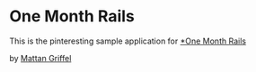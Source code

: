 # One Month Rails

This is the pinteresting sample application for
[*One Month Rails](http://onemonthrails.com)

by [Mattan Griffel](http://mattangriffel.com)